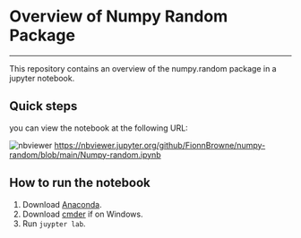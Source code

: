 # Overview of Numpy Random Package

***

This repository contains an overview of the numpy.random package in a jupyter notebook.

## Quick steps

you can view the notebook at the following URL:

![nbviewer](https://raw.githubusercontent.com/jupyter/design/master/logos/Badges/nbviewer_badge.svg)
https://nbviewer.jupyter.org/github/FionnBrowne/numpy-random/blob/main/Numpy-random.ipynb

## How to run the notebook 

1. Download [Anaconda]().
2. Download [cmder]() if on Windows.
3. Run `juypter lab`.
